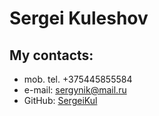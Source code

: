 # Sergei Kuleshov

## My contacts:
- mob. tel. +375445855584
- e-mail: sergynik@mail.ru
- GitHub: [SergeiKul](https://github.com/SergeiKul)
